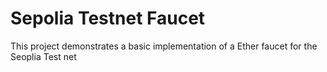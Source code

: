 # Sepolia Testnet Faucet

This project demonstrates a basic implementation of a Ether faucet for the Seoplia Test net
```
